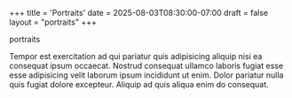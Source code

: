 +++
title = 'Portraits'
date = 2025-08-03T08:30:00-07:00
draft = false
layout = "portraits"
+++

portraits

Tempor est exercitation ad qui pariatur quis adipisicing aliquip nisi ea consequat ipsum occaecat. Nostrud consequat ullamco laboris fugiat esse esse adipisicing velit laborum ipsum incididunt ut enim. Dolor pariatur nulla quis fugiat dolore excepteur. Aliquip ad quis aliqua enim do consequat.
